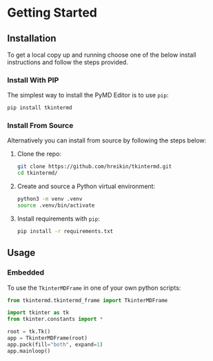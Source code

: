<!-- GETTING STARTED -->
# Getting Started
<!-- ### Prerequisites

This is an example of how to list things you need to use the software and how to install them.
* npm
  ```sh
  npm install npm@latest -g
  ``` -->
## Installation
To get a local copy up and running choose one of the below install instructions and follow the steps provided.

### Install With PIP

The simplest way to install the PyMD Editor is to use `pip`:

```sh
pip install tkintermd
```

### Install From Source

Alternatively you can install from source by following the steps below:

1. Clone the repo:
   ```sh
   git clone https://github.com/hreikin/tkintermd.git
   cd tkintermd/
   ```
2. Create and source a Python virtual environment:
   ```sh
   python3 -m venv .venv
   source .venv/bin/activate
   ```
3. Install requirements with `pip`:
   ```sh
   pip install -r requirements.txt
   ```

<!-- USAGE EXAMPLES -->
## Usage

### Embedded

To use the `TkinterMDFrame` in one of your own python scripts:

```python
from tkintermd.tkintermd_frame import TkinterMDFrame

import tkinter as tk
from tkinter.constants import *

root = tk.Tk()
app = TkinterMDFrame(root)
app.pack(fill="both", expand=1)
app.mainloop()
```